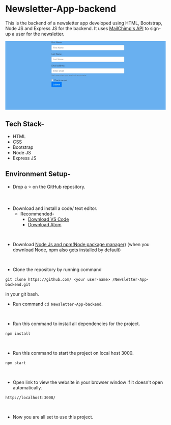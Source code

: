 # Newsletter-App-backend

This is the backend of a newsletter app developed using HTML, Bootstrap, Node JS and Express JS for the backend. It uses [MailChimp's API](https://mailchimp.com/) to sign-up a user for the newsletter.

![demo](assets/demo.jpg)

## Tech Stack-
- HTML
- CSS
- Bootstrap
- Node JS
- Express JS

## Environment Setup-

* Drop a :star: on the GitHub repository.
<br/>

* Download and install a code/ text editor.
    - Recommended-
        - [Download VS Code](https://code.visualstudio.com/download)
        - [Download Atom](https://atom.io/)
<br/>

* Download [Node Js and npm(Node package manager)](https://nodejs.org/en/) (when you download Node, npm also gets installed by default)
<br/>

* Clone the repository by running command
```
git clone https://github.com/ <your user-name> /Newsletter-App-backend.git
```
in your git bash.
<br/>

* Run command `cd Newsletter-App-backend`.
<br/>

* Run this command to install all dependencies for the project.
```
npm install
```
<br/>

* Run this command to start the project on local host 3000.
```
npm start
```
<br/>

* Open link to view the website in your browser window if it doesn't open automatically.
```
http://localhost:3000/
```
<br/>

* Now you are all set to use this project.

